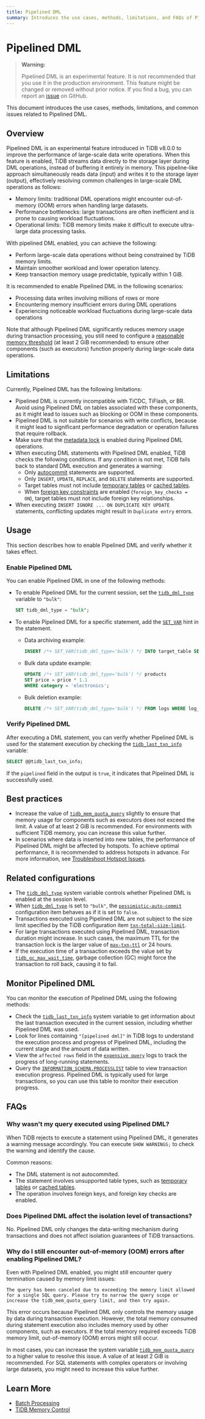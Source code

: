 ```yaml
---
title: Pipelined DML
summary: Introduces the use cases, methods, limitations, and FAQs of Pipelined DML. Pipelined DML enhances TiDB's batch processing capabilities, allowing transaction sizes to bypass TiDB's memory limits.
---
```


# Pipelined DML

> **Warning:**
>
> Pipelined DML is an experimental feature. It is not recommended that you use it in the production environment. This feature might be changed or removed without prior notice. If you find a bug, you can report an [issue](https://github.com/pingcap/tidb/issues) on GitHub.

This document introduces the use cases, methods, limitations, and common issues related to Pipelined DML.

## Overview

Pipelined DML is an experimental feature introduced in TiDB v8.0.0 to improve the performance of large-scale data write operations. When this feature is enabled, TiDB streams data directly to the storage layer during DML operations, instead of buffering it entirely in memory. This pipeline-like approach simultaneously reads data (input) and writes it to the storage layer (output), effectively resolving common challenges in large-scale DML operations as follows:

- Memory limits: traditional DML operations might encounter out-of-memory (OOM) errors when handling large datasets.
- Performance bottlenecks: large transactions are often inefficient and is prone to causing workload fluctuations.
- Operational limits: TiDB memory limits make it difficult to execute ultra-large data processing tasks.

With pipelined DML enabled, you can achieve the following:

- Perform large-scale data operations without being constrained by TiDB memory limits.
- Maintain smoother workload and lower operation latency.
- Keep transaction memory usage predictable, typically within 1 GiB.

It is recommended to enable Pipelined DML in the following scenarios:

- Processing data writes involving millions of rows or more
- Encountering memory insufficient errors during DML operations
- Experiencing noticeable workload fluctuations during large-scale data operations

Note that although Pipelined DML significantly reduces memory usage during transaction processing, you still need to configure a [reasonable memory threshold](/system-variables.md#tidb_mem_quota_query) (at least 2 GiB recommended) to ensure other components (such as executors) function properly during large-scale data operations.

## Limitations

Currently, Pipelined DML has the following limitations:

- Pipelined DML is currently incompatible with TiCDC, TiFlash, or BR. Avoid using Pipelined DML on tables associated with these components, as it might lead to issues such as blocking or OOM in these components.
- Pipelined DML is not suitable for scenarios with write conflicts, because it might lead to significant performance degradation or operation failures that require rollback.
- Make sure that the [metadata lock](/metadata-lock.md) is enabled during Pipelined DML operations.
- When executing DML statements with Pipelined DML enabled, TiDB checks the following conditions. If any condition is not met, TiDB falls back to standard DML execution and generates a warning:
    - Only [autocommit](/transaction-overview.md#autocommit) statements are supported.
    - Only `INSERT`, `UPDATE`, `REPLACE`, and `DELETE` statements are supported.
    - Target tables must not include [temporary tables](/temporary-tables.md) or [cached tables](/cached-tables.md).
    - When [foreign key constraints](/foreign-key.md) are enabled (`foreign_key_checks = ON`), target tables must not include foreign key relationships.
- When executing `INSERT IGNORE ... ON DUPLICATE KEY UPDATE` statements, conflicting updates might result in `Duplicate entry` errors.

## Usage

This section describes how to enable Pipelined DML and verify whether it takes effect.

### Enable Pipelined DML

You can enable Pipelined DML in one of the following methods:

- To enable Pipelined DML for the current session, set the [`tidb_dml_type`](/system-variables.md#tidb_dml_type-new-in-v800) variable to `"bulk"`:

    ```sql
    SET tidb_dml_type = "bulk";
    ```

- To enable Pipelined DML for a specific statement, add the [`SET_VAR`](/optimizer-hints.md#set_varvar_namevar_value) hint in the statement.

    - Data archiving example:

        ```sql
        INSERT /*+ SET_VAR(tidb_dml_type='bulk') */ INTO target_table SELECT * FROM source_table;
        ```

    - Bulk data update example:

        ```sql
        UPDATE /*+ SET_VAR(tidb_dml_type='bulk') */ products
        SET price = price * 1.1
        WHERE category = 'electronics';
        ```

    - Bulk deletion example:

        ```sql
        DELETE /*+ SET_VAR(tidb_dml_type='bulk') */ FROM logs WHERE log_time < '2023-01-01';
        ```

### Verify Pipelined DML

After executing a DML statement, you can verify whether Pipelined DML is used for the statement execution by checking the [`tidb_last_txn_info`](/system-variables.md#tidb_last_txn_info-new-in-v409) variable:

```sql
SELECT @@tidb_last_txn_info;
```

If the `pipelined` field in the output is `true`, it indicates that Pipelined DML is successfully used.

## Best practices

- Increase the value of [`tidb_mem_quota_query`](/system-variables.md#tidb_mem_quota_query) slightly to ensure that memory usage for components such as executors does not exceed the limit. A value of at least 2 GiB is recommended. For environments with sufficient TiDB memory, you can increase this value further.
- In scenarios where data is inserted into new tables, the performance of Pipelined DML might be affected by hotspots. To achieve optimal performance, it is recommended to address hotspots in advance. For more information, see [Troubleshoot Hotspot Issues](/troubleshoot-hot-spot-issues.md).

## Related configurations

- The [`tidb_dml_type`](/system-variables.md#tidb_dml_type-new-in-v800) system variable controls whether Pipelined DML is enabled at the session level.
- When [`tidb_dml_type`](/system-variables.md#tidb_dml_type-new-in-v800) is set to `"bulk"`, the [`pessimistic-auto-commit`](/tidb-configuration-file.md#pessimistic-auto-commit) configuration item behaves as if it is set to `false`.
- Transactions executed using Pipelined DML are not subject to the size limit specified by the TiDB configuration item [`txn-total-size-limit`](/tidb-configuration-file.md#txn-total-size-limit).
- For large transactions executed using Pipelined DML, transaction duration might increase. In such cases, the maximum TTL for the transaction lock is the larger value of [`max-txn-ttl`](/tidb-configuration-file.md#max-txn-ttl) or 24 hours.
- If the execution time of a transaction exceeds the value set by [`tidb_gc_max_wait_time`](/system-variables.md#tidb_gc_max_wait_time-new-in-v610), garbage collection (GC) might force the transaction to roll back, causing it to fail.

## Monitor Pipelined DML

You can monitor the execution of Pipelined DML using the following methods:

- Check the [`tidb_last_txn_info`](/system-variables.md#tidb_last_txn_info-new-in-v409) system variable to get information about the last transaction executed in the current session, including whether Pipelined DML was used.
- Look for lines containing `"[pipelined dml]"` in TiDB logs to understand the execution process and progress of Pipelined DML, including the current stage and the amount of data written.
- View the `affected rows` field in the [`expensive query`](/identify-expensive-queries.md#expensive-query-log-example) logs to track the progress of long-running statements.
- Query the [`INFORMATION_SCHEMA.PROCESSLIST`](/information-schema/information-schema-processlist.md) table to view transaction execution progress. Pipelined DML is typically used for large transactions, so you can use this table to monitor their execution progress.

## FAQs

### Why wasn't my query executed using Pipelined DML?

When TiDB rejects to execute a statement using Pipelined DML, it generates a warning message accordingly. You can execute `SHOW WARNINGS;` to check the warning and identify the cause.

Common reasons:

- The DML statement is not autocommited.
- The statement involves unsupported table types, such as [temporary tables](/temporary-tables.md) or [cached tables](/cached-tables.md).
- The operation involves foreign keys, and foreign key checks are enabled.

### Does Pipelined DML affect the isolation level of transactions?

No. Pipelined DML only changes the data-writing mechanism during transactions and does not affect isolation guarantees of TiDB transactions.

### Why do I still encounter out-of-memory (OOM) errors after enabling Pipelined DML?

Even with Pipelined DML enabled, you might still encounter query termination caused by memory limit issues:

```
The query has been canceled due to exceeding the memory limit allowed for a single SQL query. Please try to narrow the query scope or increase the tidb_mem_quota_query limit, and then try again.
```

This error occurs because Pipelined DML only controls the memory usage by data during transaction execution. However, the total memory consumed during statement execution also includes memory used by other components, such as executors. If the total memory required exceeds TiDB memory limit, out-of-memory (OOM) errors might still occur.

In most cases, you can increase the system variable [`tidb_mem_quota_query`](/system-variables.md#tidb_mem_quota_query) to a higher value to resolve this issue. A value of at least 2 GiB is recommended. For SQL statements with complex operators or involving large datasets, you might need to increase this value further.

## Learn More

- [Batch Processing](/batch-processing.md)
- [TiDB Memory Control](/configure-memory-usage.md)